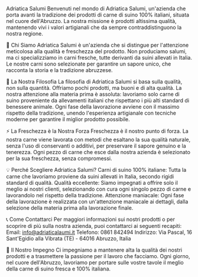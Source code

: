 Adriatica Salumi 
Benvenuti nel mondo di Adriatica Salumi, un'azienda che porta avanti la tradizione dei prodotti di carne di suino 100% italiani, situata nel cuore dell'Abruzzo.
La nostra missione è prodotti altissima qualità, mantenendo vivi i valori artigianali che da sempre contraddistinguono la nostra regione.

👀 Chi Siamo 
Adriatica Salumi è un'azienda che si distingue per l'attenzione meticolosa alla qualità e freschezza del prodotto. 
Non produciamo salumi, ma ci specializziamo in carni fresche, tutte derivanti da suini allevati in Italia. 
Le nostre carni sono selezionate per garantire un sapore unico, che racconta la storia e la tradizione abruzzese.

🌱 La Nostra Filosofia 
La filosofia di Adriatica Salumi si basa sulla qualità, non sulla quantità. 
Offriamo pochi prodotti, ma buoni e di alta qualità. 
La nostra attenzione alla materia prima è assoluta: lavoriamo solo carne di suino proveniente da allevamenti italiani che rispettano i più alti standard di benessere animale. 
Ogni fase della lavorazione avviene con il massimo rispetto della tradizione, unendo l'esperienza artigianale con tecniche moderne per garantire il miglior prodotto possibile.

⚡ La Freschezza è la Nostra Forza 
Freschezza è il nostro punto di forza. 
La nostra carne viene lavorata con metodi che esaltano la sua qualità naturale, senza l'uso di conservanti o additivi, per preservare il sapore genuino e la tenerezza. 
Ogni pezzo di carne che esce dalla nostra azienda è selezionato per la sua freschezza, senza compromessi.

💡 Perché Scegliere Adriatica Salumi? 
Carni di suino 100% italiane: Tutta la carne che lavoriamo proviene da suini allevati in Italia, secondo rigidi standard di qualità. 
Qualità eccellente: Siamo impegnati a offrire solo il meglio ai nostri clienti, selezionando con cura ogni singolo pezzo di carne e lavorandolo nel rispetto della tradizione. 
Attenzione maniacale: Ogni fase della lavorazione è realizzata con un'attenzione maniacale ai dettagli, dalla selezione della materia prima alla lavorazione finale.

📞 Come Contattarci 
Per maggiori informazioni sui nostri prodotti o per scoprire di più sulla nostra azienda, puoi contattarci ai seguenti recapiti:
Email: info@adriaticalaumi.it 
Telefono: 0861 842494 Indirizzo: Via Pascal, 16 Sant'Egidio alla Vibrata (TE) - 64016 Abruzzo, Italia 

🏅 Il Nostro Impegno 
Ci impegniamo a mantenere alta la qualità dei nostri prodotti e a trasmettere la passione per il lavoro che facciamo. 
Ogni giorno, nel cuore dell'Abruzzo, lavoriamo per portare sulle vostre tavole il meglio della carne di suino fresca e 100% italiana.
